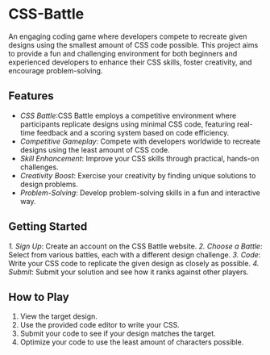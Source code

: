 # CSS-Battle
 An engaging coding game where developers compete to recreate given designs using the smallest amount of CSS code possible. This project aims to provide a fun and challenging environment for both beginners and experienced developers to enhance their CSS skills, foster creativity, and encourage problem-solving.
 ## Features
- *CSS Battle*:CSS Battle employs a competitive environment where participants replicate designs using minimal CSS code, featuring real-time feedback and a scoring system based on code efficiency.
- *Competitive Gameplay*: Compete with developers worldwide to recreate designs using the least amount of CSS code.
- *Skill Enhancement*: Improve your CSS skills through practical, hands-on challenges.
- *Creativity Boost*: Exercise your creativity by finding unique solutions to design problems.
- *Problem-Solving*: Develop problem-solving skills in a fun and interactive way.
## Getting Started
*1. Sign Up*: Create an account on the CSS Battle website.
*2. Choose a Battle*: Select from various battles, each with a different design challenge.
*3. Code*: Write your CSS code to replicate the given design as closely as possible.
*4. Submit*: Submit your solution and see how it ranks against other players.
## How to Play
1. View the target design.
2.  Use the provided code editor to write your CSS.
3. Submit your code to see if your design matches the target.
4. Optimize your code to use the least amount of characters possible.

